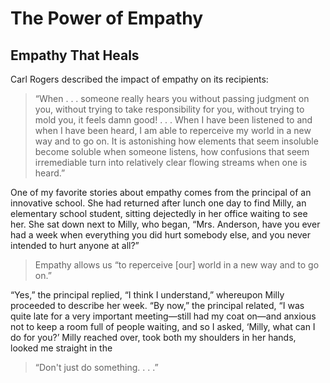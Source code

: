 # The Power of Empathy

## Empathy That Heals

Carl Rogers described the impact of empathy on its recipients:

> “When . . . someone really hears you without passing judgment on you, without trying to take responsibility for you, without trying to mold you, it feels damn good! . . . When I have been listened to and when I have been heard, I am able to reperceive my world in a new way and to go on. It is astonishing how elements that seem insoluble become soluble when someone listens, how confusions that seem irremediable turn into relatively clear flowing streams when one is heard.”

One of my favorite stories about empathy comes from the principal of an innovative school. She had returned after lunch one day to find Milly, an elementary school student, sitting dejectedly in her office waiting to see her. She sat down next to Milly, who began, “Mrs. Anderson, have you ever had a week when everything you did hurt somebody else, and you never intended to hurt anyone at all?”

> Empathy allows us “to reperceive [our] world in a new way and to go on.”

“Yes,” the principal replied, “I think I understand,” whereupon Milly proceeded to describe her week. “By now,” the principal related, “I was quite late for a very important meeting—still had my coat on—and anxious not to keep a room full of people waiting, and so I asked, ‘Milly, what can I do for you?’ Milly reached over, took both my shoulders in her hands, looked me straight in the

> “Don't just do something. . . .”
